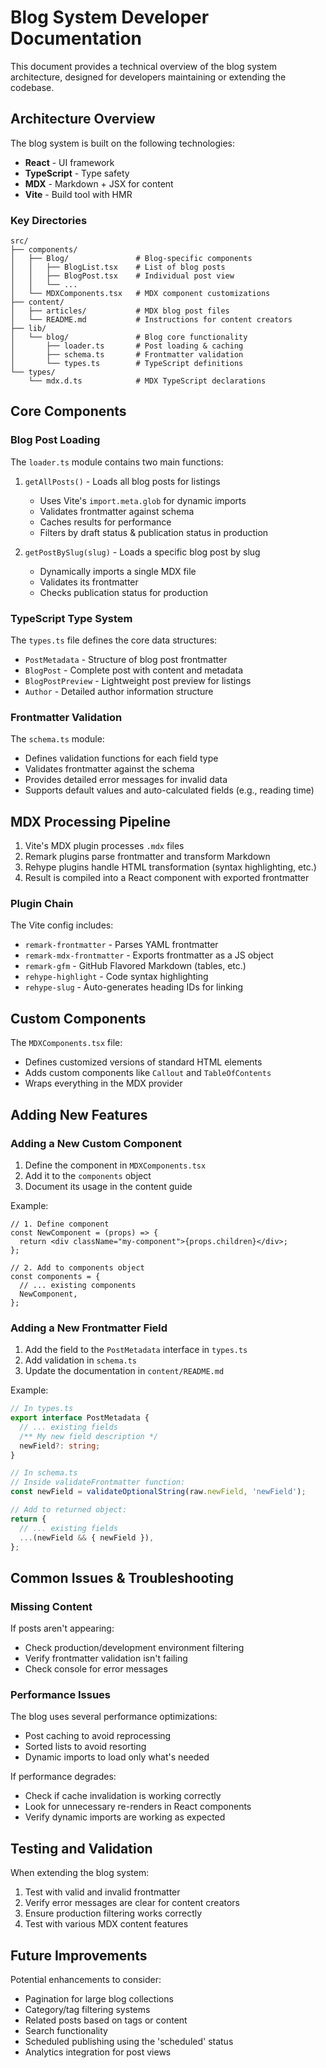 # Blog System Developer Documentation

This document provides a technical overview of the blog system architecture, designed for developers maintaining or extending the codebase.

## Architecture Overview

The blog system is built on the following technologies:
- **React** - UI framework
- **TypeScript** - Type safety
- **MDX** - Markdown + JSX for content
- **Vite** - Build tool with HMR

### Key Directories

```
src/
├── components/
│   ├── Blog/               # Blog-specific components
│   │   ├── BlogList.tsx    # List of blog posts
│   │   ├── BlogPost.tsx    # Individual post view
│   │   └── ...
│   └── MDXComponents.tsx   # MDX component customizations
├── content/
│   ├── articles/           # MDX blog post files
│   └── README.md           # Instructions for content creators
├── lib/
│   └── blog/               # Blog core functionality
│       ├── loader.ts       # Post loading & caching
│       ├── schema.ts       # Frontmatter validation
│       └── types.ts        # TypeScript definitions
└── types/
    └── mdx.d.ts            # MDX TypeScript declarations
```

## Core Components

### Blog Post Loading

The `loader.ts` module contains two main functions:

1. `getAllPosts()` - Loads all blog posts for listings
   - Uses Vite's `import.meta.glob` for dynamic imports
   - Validates frontmatter against schema
   - Caches results for performance
   - Filters by draft status & publication status in production

2. `getPostBySlug(slug)` - Loads a specific blog post by slug
   - Dynamically imports a single MDX file
   - Validates its frontmatter
   - Checks publication status for production

### TypeScript Type System

The `types.ts` file defines the core data structures:

- `PostMetadata` - Structure of blog post frontmatter
- `BlogPost` - Complete post with content and metadata
- `BlogPostPreview` - Lightweight post preview for listings
- `Author` - Detailed author information structure

### Frontmatter Validation

The `schema.ts` module:
- Defines validation functions for each field type
- Validates frontmatter against the schema
- Provides detailed error messages for invalid data
- Supports default values and auto-calculated fields (e.g., reading time)

## MDX Processing Pipeline

1. Vite's MDX plugin processes `.mdx` files
2. Remark plugins parse frontmatter and transform Markdown
3. Rehype plugins handle HTML transformation (syntax highlighting, etc.)
4. Result is compiled into a React component with exported frontmatter

### Plugin Chain

The Vite config includes:
- `remark-frontmatter` - Parses YAML frontmatter
- `remark-mdx-frontmatter` - Exports frontmatter as a JS object
- `remark-gfm` - GitHub Flavored Markdown (tables, etc.)
- `rehype-highlight` - Code syntax highlighting
- `rehype-slug` - Auto-generates heading IDs for linking

## Custom Components

The `MDXComponents.tsx` file:
- Defines customized versions of standard HTML elements
- Adds custom components like `Callout` and `TableOfContents`
- Wraps everything in the MDX provider

## Adding New Features

### Adding a New Custom Component

1. Define the component in `MDXComponents.tsx`
2. Add it to the `components` object
3. Document its usage in the content guide

Example:
```tsx
// 1. Define component
const NewComponent = (props) => {
  return <div className="my-component">{props.children}</div>;
};

// 2. Add to components object
const components = {
  // ... existing components
  NewComponent,
};
```

### Adding a New Frontmatter Field

1. Add the field to the `PostMetadata` interface in `types.ts`
2. Add validation in `schema.ts`
3. Update the documentation in `content/README.md`

Example:
```ts
// In types.ts
export interface PostMetadata {
  // ... existing fields
  /** My new field description */
  newField?: string;
}

// In schema.ts
// Inside validateFrontmatter function:
const newField = validateOptionalString(raw.newField, 'newField');

// Add to returned object:
return {
  // ... existing fields
  ...(newField && { newField }),
};
```

## Common Issues & Troubleshooting

### Missing Content

If posts aren't appearing:
- Check production/development environment filtering
- Verify frontmatter validation isn't failing
- Check console for error messages

### Performance Issues

The blog uses several performance optimizations:
- Post caching to avoid reprocessing
- Sorted lists to avoid resorting
- Dynamic imports to load only what's needed

If performance degrades:
- Check if cache invalidation is working correctly
- Look for unnecessary re-renders in React components
- Verify dynamic imports are working as expected

## Testing and Validation

When extending the blog system:
1. Test with valid and invalid frontmatter
2. Verify error messages are clear for content creators
3. Ensure production filtering works correctly
4. Test with various MDX content features

## Future Improvements

Potential enhancements to consider:
- Pagination for large blog collections
- Category/tag filtering systems
- Related posts based on tags or content
- Search functionality
- Scheduled publishing using the 'scheduled' status
- Analytics integration for post views 